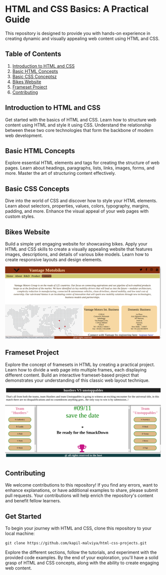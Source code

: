 
# HTML and CSS Basics: A Practical Guide

This repository is designed to provide you with hands-on experience in creating dynamic and visually appealing web content 
using HTML and CSS.

## Table of Contents

1. [Introduction to HTML and CSS](#introduction-to-html-and-css)
2. [Basic HTML Concepts](#basic-html-concepts)
3. [Basic CSS Conceptsz](#basic-css-concepts)
4. [Bikes Website](https://github.com/kapil-malviya/HTML-CSS/tree/main/static%20website)
5. [Frameset Project](https://github.com/kapil-malviya/HTML-CSS/tree/main/frameset)
6. [Contributing](#contributing)


## Introduction to HTML and CSS

Get started with the basics of HTML and CSS. Learn how to structure web content using HTML and style it using CSS. 
Understand the relationship between these two core technologies that form the backbone of modern web development.

## Basic HTML Concepts

Explore essential HTML elements and tags for creating the structure of web pages. Learn about headings, paragraphs, 
lists, links, images, forms, and more. Master the art of structuring content effectively.

## Basic CSS Concepts

Dive into the world of CSS and discover how to style your HTML elements. Learn about selectors, properties, values, 
colors, typography, margins, padding, and more. Enhance the visual appeal of your web pages with custom styles.

## Bikes Website

Build a simple yet engaging website for showcasing bikes. Apply your HTML and CSS skills to create a visually appealing 
website that features images, descriptions, and details of various bike models. Learn how to create responsive layouts 
and design elements.

![Bikes Project](images/bikes.png)


## Frameset Project

Explore the concept of framesets in HTML by creating a practical project. Learn how to divide a web page into multiple 
frames, each displaying different content. Build an interactive frameset-based project that demonstrates your understanding 
of this classic web layout technique.

![Frameset Project](images/frameset.png)


## Contributing

We welcome contributions to this repository! If you find any errors, want to enhance explanations, or have additional 
examples to share, please submit pull requests. Your contributions will help enrich the repository's content and benefit 
fellow learners.



## Get Started

To begin your journey with HTML and CSS, clone this repository to your local machine:

```
git clone https://github.com/kapil-malviya/html-css-projects.git
```

Explore the different sections, follow the tutorials, and experiment with the provided code examples. By the end of your 
exploration, you'll have a solid grasp of HTML and CSS concepts, along with the ability to create engaging web content.
